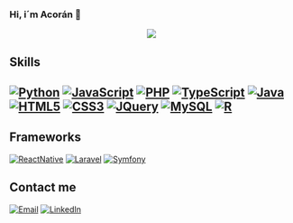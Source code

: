 ### Hi, i´m Acorán 👋

<div align="center">
	<img src="https://media.giphy.com/media/du3J3cXyzhj75IOgvA/giphy.gif">
</div>

## Skills
[![Python](https://img.shields.io/badge/Python-3776AB?style=for-the-badge&logo=python&logoColor=white)]()
[![JavaScript](https://img.shields.io/badge/JavaScript-F7DF1E?style=for-the-badge&logo=javascript&logoColor=black)]()
[![PHP](https://img.shields.io/badge/PHP-777BB4?style=for-the-badge&logo=php&logoColor=white)]()
[![TypeScript](https://img.shields.io/badge/TypeScript-007ACC?style=for-the-badge&logo=typescript&logoColor=white)]()
[![Java](https://img.shields.io/badge/Java-ED8B00?style=for-the-badge&logo=java&logoColor=white)]()
</br>
[![HTML5](https://img.shields.io/badge/HTML-239120?style=for-the-badge&logo=html5&logoColor=white)]()
[![CSS3](https://img.shields.io/badge/CSS-239120?&style=for-the-badge&logo=css3&logoColor=white)]()
[![JQuery](https://img.shields.io/badge/jQuery-0769AD?style=for-the-badge&logo=jquery&logoColor=white)]()
[![MySQL](https://img.shields.io/badge/MySQL-00000F?style=for-the-badge&logo=mysql&logoColor=white)]()
[![R](https://img.shields.io/badge/R-276DC3?style=for-the-badge&logo=r&logoColor=white)]()
---

## Frameworks
[![ReactNative](https://img.shields.io/badge/React_Native-20232A?style=for-the-badge&logo=react&logoColor=61DAFB)]()
[![Laravel](https://img.shields.io/badge/Laravel-FF2D20?style=for-the-badge&logo=laravel&logoColor=white)]()
[![Symfony](https://img.shields.io/badge/Bootstrap-563D7C?style=for-the-badge&logo=bootstrap&logoColor=white)]()


## Contact me
[![Email](https://img.shields.io/badge/Gmail-D14836?style=for-the-badge&logo=gmail&logoColor=white)](mailto:acoranlol14@gmail.com)
[![LinkedIn](https://img.shields.io/badge/LinkedIn-0077B5?style=for-the-badge&logo=linkedin&logoColor=white)]()
